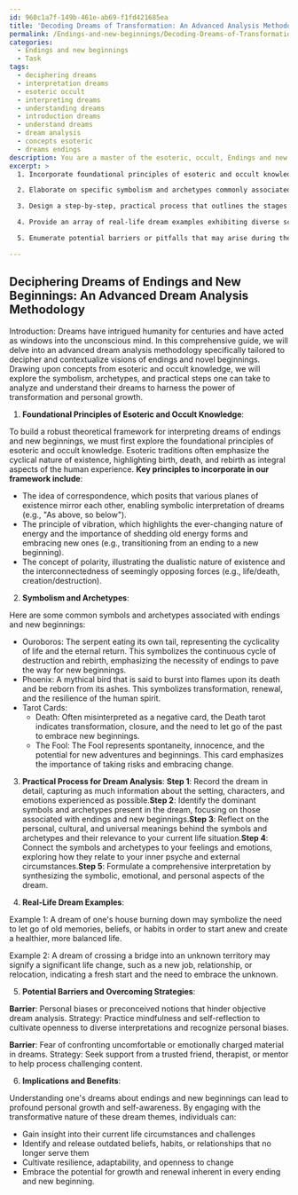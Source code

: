 ```yaml
---
id: 960c1a7f-149b-461e-ab69-f1fd421685ea
title: 'Decoding Dreams of Transformation: An Advanced Analysis Methodology'
permalink: /Endings-and-new-beginnings/Decoding-Dreams-of-Transformation-An-Advanced-Analysis-Methodology/
categories:
  - Endings and new beginnings
  - Task
tags:
  - deciphering dreams
  - interpretation dreams
  - esoteric occult
  - interpreting dreams
  - understanding dreams
  - introduction dreams
  - understand dreams
  - dream analysis
  - concepts esoteric
  - dreams endings
description: You are a master of the esoteric, occult, Endings and new beginnings, you complete tasks to the absolute best of your ability, no matter if you think you were not trained to do the task specifically, you will attempt to do it anyways, since you have performed the tasks you are given with great mastery, accuracy, and deep understanding of what is requested. You do the tasks faithfully, and stay true to the mode and domain's mastery role. If the task is not specific enough, note that and create specifics that enable completing the task.
excerpt: >
  1. Incorporate foundational principles of esoteric and occult knowledge to provide a robust theoretical framework for interpreting these dream themes.

  2. Elaborate on specific symbolism and archetypes commonly associated with endings and new beginnings, such as the ouroboros, the phoenix, or Tarot cards like Death and The Fool. Include an analysis of the potential cultural, personal, and universal meanings behind each symbol.

  3. Design a step-by-step, practical process that outlines the stages of analyzing a dream within this thematic domain, from initial recording to in-depth interpretation.

  4. Provide an array of real-life dream examples exhibiting diverse scenarios and interpretations related to finality and rebirth, offering readers varied perspectives on how the methodology can be applied.

  5. Enumerate potential barriers or pitfalls that may arise during the analysis and provide strategies to overcome them, emphasizing the importance of maintaining objectivity and openness to diverse interpretations.

---
```


## Deciphering Dreams of Endings and New Beginnings: An Advanced Dream Analysis Methodology

Introduction:
Dreams have intrigued humanity for centuries and have acted as windows into the unconscious mind. In this comprehensive guide, we will delve into an advanced dream analysis methodology specifically tailored to decipher and contextualize visions of endings and novel beginnings. Drawing upon concepts from esoteric and occult knowledge, we will explore the symbolism, archetypes, and practical steps one can take to analyze and understand their dreams to harness the power of transformation and personal growth.

1. **Foundational Principles of Esoteric and Occult Knowledge**:

To build a robust theoretical framework for interpreting dreams of endings and new beginnings, we must first explore the foundational principles of esoteric and occult knowledge. Esoteric traditions often emphasize the cyclical nature of existence, highlighting birth, death, and rebirth as integral aspects of the human experience. **Key principles to incorporate in our framework include**:

- The idea of correspondence, which posits that various planes of existence mirror each other, enabling symbolic interpretation of dreams (e.g., "As above, so below").
- The principle of vibration, which highlights the ever-changing nature of energy and the importance of shedding old energy forms and embracing new ones (e.g., transitioning from an ending to a new beginning).
- The concept of polarity, illustrating the dualistic nature of existence and the interconnectedness of seemingly opposing forces (e.g., life/death, creation/destruction).

2. **Symbolism and Archetypes**:

Here are some common symbols and archetypes associated with endings and new beginnings:

- Ouroboros: The serpent eating its own tail, representing the cyclicality of life and the eternal return. This symbolizes the continuous cycle of destruction and rebirth, emphasizing the necessity of endings to pave the way for new beginnings.
- Phoenix: A mythical bird that is said to burst into flames upon its death and be reborn from its ashes. This symbolizes transformation, renewal, and the resilience of the human spirit.
- Tarot Cards:
  - Death: Often misinterpreted as a negative card, the Death tarot indicates transformation, closure, and the need to let go of the past to embrace new beginnings.
  - The Fool: The Fool represents spontaneity, innocence, and the potential for new adventures and beginnings. This card emphasizes the importance of taking risks and embracing change.

3. **Practical Process for Dream Analysis**:
**Step 1**: Record the dream in detail, capturing as much information about the setting, characters, and emotions experienced as possible.**Step 2**: Identify the dominant symbols and archetypes present in the dream, focusing on those associated with endings and new beginnings.**Step 3**: Reflect on the personal, cultural, and universal meanings behind the symbols and archetypes and their relevance to your current life situation.**Step 4**: Connect the symbols and archetypes to your feelings and emotions, exploring how they relate to your inner psyche and external circumstances.**Step 5**: Formulate a comprehensive interpretation by synthesizing the symbolic, emotional, and personal aspects of the dream.

4. **Real-Life Dream Examples**:

Example 1: A dream of one's house burning down may symbolize the need to let go of old memories, beliefs, or habits in order to start anew and create a healthier, more balanced life.

Example 2: A dream of crossing a bridge into an unknown territory may signify a significant life change, such as a new job, relationship, or relocation, indicating a fresh start and the need to embrace the unknown.

5. **Potential Barriers and Overcoming Strategies**:

**Barrier**: Personal biases or preconceived notions that hinder objective dream analysis.
Strategy: Practice mindfulness and self-reflection to cultivate openness to diverse interpretations and recognize personal biases.

**Barrier**: Fear of confronting uncomfortable or emotionally charged material in dreams.
Strategy: Seek support from a trusted friend, therapist, or mentor to help process challenging content.

6. **Implications and Benefits**:

Understanding one's dreams about endings and new beginnings can lead to profound personal growth and self-awareness. By engaging with the transformative nature of these dream themes, individuals can:

- Gain insight into their current life circumstances and challenges
- Identify and release outdated beliefs, habits, or relationships that no longer serve them
- Cultivate resilience, adaptability, and openness to change
- Embrace the potential for growth and renewal inherent in every ending and new beginning.
